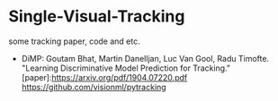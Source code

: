 # Single-Visual-Tracking
some tracking paper, code and etc.

* DiMP: Goutam Bhat, Martin Danelljan, Luc Van Gool, Radu Timofte.
"Learning Discriminative Model Prediction for Tracking."  [paper]:https://arxiv.org/pdf/1904.07220.pdf   https://github.com/visionml/pytracking
